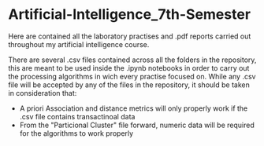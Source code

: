 # Artificial-Intelligence_7th-Semester

Here are contained all the laboratory practises and .pdf reports carried out throughout my artificial intelligence course. 

There are several .csv files contained across all the folders in the repository, this are meant to be used inside the .ipynb notebooks in order to carry out the processing algorithms in wich every practise focused on. 
While any .csv file will be accepted by any of the files in the repository, it should be taken in consideration that:
* A priori Association and distance metrics will only properly work if the .csv file contains   transactinoal data
* From the "Particional Cluster" file forward, numeric data will be required for the           algorithms to work properly
